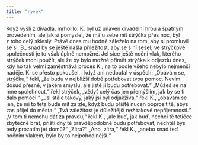 ```yaml
---
title: "ryvek"
---
```


Když vyšli z divadla, mrholilo.
K. byl už unaven divadelní hrou a špatným provedením, ale jak si pomyslel, že má u sebe mít strýčka přes noc, byl z toho celý skleslý.
Právě dnes mu hodně záleželo na tom, aby si promluvil se sl.
B., snad by se ještě našla příležitost, aby se s ní sešel; ve strýčkově společnosti je to však úplně nemožné.
Jel sice ještě noční vlak, kterého strýček mohl použít, ale že by bylo možné přimět strýčka k odjezdu dnes, kdy ho tak velmi zaměstnává proces K., na to podle všeho nebylo nejmenší naděje.
K. se přesto pokoušel, i když ani nedoufal v úspěch: „Obávám se, strýčku,“ řekl, „že budu v nejbližší době potřebovat tvou pomoc.
Nevím dosud přesně, v jakém smyslu, ale jistě ji budu potřebovat.“
„Můžeš se na mne spolehnout,“ řekl strýček, „vždyť celý čas jen přemýšlím, jak by se ti dalo pomoci.“
„Jsi stále takový, jaký jsi byl odjakživa,“
řekl K., „obávám se jen, že mi to teta bude mít za zlé, když budu příště nucen poprosit tě, abys zas přijel do města.“
„Tvá záležitost je důležitější než takové nepříjemnosti.“
„V tom ti nemohu dát za pravdu,“
řekl K., „ale buď, jak buď, nechci tě tetičce zbytečně brát, příští dny tě pravděpodobně budu potřebovat, nechtěl bys tedy prozatím jet domů?“ „Zítra?“ „Ano, zítra,“
řekl K., „anebo snad teď nočním vlakem, bylo by to nejpohodlnější.“